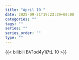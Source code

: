 ```yaml
---
title: "April 10 "
date: 2025-09-21T19:23:39+08:00
categories: ""
tags: ""
series: ""
series_order: ""
type: ""
---
```



{{< bilibili BV1od4y1i7tL 10 >}}

